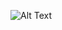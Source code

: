 
![Alt Text](https://www.google.com/url?sa=i&url=https%3A%2F%2Fgifer.com%2Fen%2Fgifs%2Fhello&psig=AOvVaw0Q_Taqr0Y_EiDU8TpBZezZ&ust=1727982154055000&source=images&cd=vfe&opi=89978449&ved=0CBMQjRxqGAoTCIDOlaWx8IgDFQAAAAAdAAAAABCdAQ)

<!--
**leena2899/leena2899** is a ✨ _special_ ✨ repository because its `README.md` (this file) appears on your GitHub profile.

Here are some ideas to get you started:

- 🔭 I’m currently working on ...
- 🌱 I’m currently learning ...
- 👯 I’m looking to collaborate on ...
- 🤔 I’m looking for help with ...
- 💬 Ask me about ...
- 📫 How to reach me: ...
- 😄 Pronouns: ...
- ⚡ Fun fact: ...
-->
